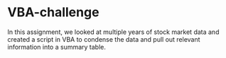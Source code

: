 # VBA-challenge
In this assignment, we looked at multiple years of stock market data and created a script in VBA to condense the data and pull out relevant information into a summary table. 
